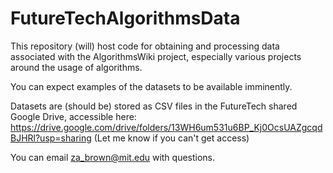# FutureTechAlgorithmsData
This repository (will) host code for obtaining and processing data associated with the AlgorithmsWiki project, especially various projects around the usage of algorithms.

You can expect examples of the datasets to be available imminently.

Datasets are (should be) stored as CSV files in the FutureTech shared Google Drive, accessible here:
https://drive.google.com/drive/folders/13WH6um531u6BP_Kj0OcsUAZgcqdBJHRl?usp=sharing
(Let me know if you can't get access)

You can email za_brown@mit.edu with questions.
